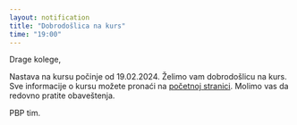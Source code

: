 ```yaml
---
layout: notification
title: "Dobrodošlica na kurs"
time: "19:00"
---
```


Drage kolege,

Nastava na kursu počinje od 19.02.2024. Želimo vam dobrodošlicu na kurs. Sve informacije o kursu možete pronaći na [početnoj stranici](/). Molimo vas da redovno pratite obaveštenja.

PBP tim.